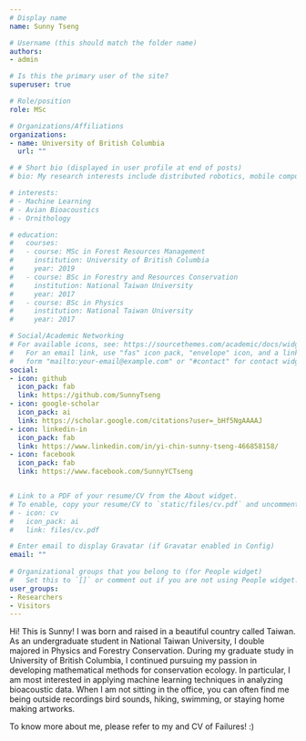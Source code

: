 ```yaml
---
# Display name
name: Sunny Tseng

# Username (this should match the folder name)
authors:
- admin

# Is this the primary user of the site?
superuser: true

# Role/position
role: MSc

# Organizations/Affiliations
organizations:
- name: University of British Columbia
  url: ""

# # Short bio (displayed in user profile at end of posts)
# bio: My research interests include distributed robotics, mobile computing and programmable matter.

# interests:
# - Machine Learning
# - Avian Bioacoustics
# - Ornithology

# education:
#   courses:
#   - course: MSc in Forest Resources Management
#     institution: University of British Columbia
#     year: 2019
#   - course: BSc in Forestry and Resources Conservation
#     institution: National Taiwan University
#     year: 2017
#   - course: BSc in Physics
#     institution: National Taiwan University
#     year: 2017

# Social/Academic Networking
# For available icons, see: https://sourcethemes.com/academic/docs/widgets/#icons
#   For an email link, use "fas" icon pack, "envelope" icon, and a link in the
#   form "mailto:your-email@example.com" or "#contact" for contact widget.
social:
- icon: github
  icon_pack: fab
  link: https://github.com/SunnyTseng
- icon: google-scholar
  icon_pack: ai
  link: https://scholar.google.com/citations?user=_bHf5NgAAAAJ
- icon: linkedin-in
  icon_pack: fab
  link: https://www.linkedin.com/in/yi-chin-sunny-tseng-466858158/  
- icon: facebook
  icon_pack: fab
  link: https://www.facebook.com/SunnyYCTseng


# Link to a PDF of your resume/CV from the About widget.
# To enable, copy your resume/CV to `static/files/cv.pdf` and uncomment the lines below.  
# - icon: cv
#   icon_pack: ai
#   link: files/cv.pdf

# Enter email to display Gravatar (if Gravatar enabled in Config)
email: ""
  
# Organizational groups that you belong to (for People widget)
#   Set this to `[]` or comment out if you are not using People widget.  
user_groups:
- Researchers
- Visitors
---
```


Hi! This is Sunny! I was born and raised in a beautiful country called Taiwan. As an undergraduate student in National Taiwan University, I double majored in Physics and Forestry Conservation. During my graduate study in University of British Columbia, I continued pursuing my passion in developing mathematical methods for conservation ecology. In particular, I am most interested in applying machine learning techniques in analyzing bioacoustic data. When I am not sitting in the office, you can often find me being outside recordings bird sounds, hiking, swimming, or staying home making artworks. 

To know more about me, please refer to my  and CV of Failures! :)
